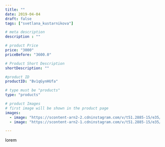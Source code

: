 ```yaml
---
title: ""
date: 2019-04-04
draft: false
tags: ["svetlana_kustarnikova"]

# meta description
description : ""

# product Price
price: "3000"
priceBefore: "3600.0"

# Product Short Description
shortDescription: ""

#product ID
productID: "Bv1qGynHUfa"

# type must be "products"
type: "products"

# product Images
# first image will be shown in the product page
images:
  - image: "https://scontent-arn2-2.cdninstagram.com/v/t51.2885-15/e35/55823681_1241902902642068_2095531573128303171_n.jpg?se=8&tp=1&_nc_ht=scontent-arn2-2.cdninstagram.com&_nc_cat=108&_nc_ohc=eBRQ7adUOm8AX91b2yF&ccb=7-4&oh=a93ff896ef71de23d2dd0b5e20ad65b2&oe=6082D7B4&ig_cache_key=MjAxNDcwMTU4ODg4ODY2MDcwNw%3D%3D.2-ccb7-4"
  - image: "https://scontent-arn2-1.cdninstagram.com/v/t51.2885-15/e35/56385058_324284601502667_6736845568084265412_n.jpg?se=8&tp=1&_nc_ht=scontent-arn2-1.cdninstagram.com&_nc_cat=111&_nc_ohc=DE5eNEGD2acAX98vLNW&ccb=7-4&oh=3f80c05087793282a3426de68baf2c8a&oe=6084051F&ig_cache_key=MjAxNDcwMTU4ODg5NjgyMTIxMw%3D%3D.2-ccb7-4"

---
```

lorem
